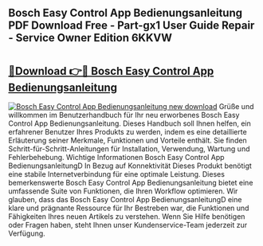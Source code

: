 ## Bosch Easy Control App Bedienungsanleitung PDF Download Free - Part-gx1 User Guide Repair - Service Owner Edition 6KKVW

# <h2><a href="http://df454e.blite.top/?on=Bosch+Easy+Control+App+Bedienungsanleitung">🔗Download 👉🔴 Bosch Easy Control App Bedienungsanleitung</a></h2>

[![Bosch Easy Control App Bedienungsanleitung new download](https://i.imgur.com/lujVjoI.png)](http://df454e.blite.top/?on=Bosch+Easy+Control+App+Bedienungsanleitung)
Grüße und willkommen im Benutzerhandbuch für Ihr neu erworbenes Bosch Easy Control App Bedienungsanleitung. Dieses Handbuch soll Ihnen helfen, ein erfahrener Benutzer Ihres Produkts zu werden, indem es eine detaillierte Erläuterung seiner Merkmale, Funktionen und Vorteile enthält. Sie finden Schritt-für-Schritt-Anleitungen für Installation, Verwendung, Wartung und Fehlerbehebung. Wichtige Informationen Bosch Easy Control App BedienungsanleitungD In Bezug auf Konnektivität Dieses Produkt benötigt eine stabile Internetverbindung für eine optimale Leistung. Dieses bemerkenswerte Bosch Easy Control App Bedienungsanleitung bietet eine umfassende Suite von Funktionen, die Ihren Workflow optimieren. Wir glauben, dass das Bosch Easy Control App BedienungsanleitungD eine klare und prägnante Ressource für Ihr Bestreben war, die Funktionen und Fähigkeiten Ihres neuen Artikels zu verstehen. Wenn Sie Hilfe benötigen oder Fragen haben, steht Ihnen unser Kundenservice-Team jederzeit zur Verfügung.
